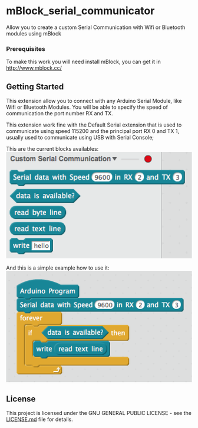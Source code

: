 # mBlock_serial_communicator
Allow you to create a custom Serial Communication with Wifi or Bluetooth modules using mBlock

### Prerequisites

To make this work you will need install mBlock, you can get it in http://www.mblock.cc/

## Getting Started

This extension allow you to connect with any Arduino Serial Module, like Wifi or Bluetooth Modules.
You will be able to specify the speed of communication the port number RX and TX.

This extension work fine with the Default Serial extension that is used to communicate using speed 115200 and the principal port RX 0 and TX 1, usually used to communicate using USB with Serial Console;

This are the current blocks availables:
![Blocks](https://raw.githubusercontent.com/iFernandoSousa/mBlock_serial_communicator/master/img/blocks.png)

And this is a simple example how to use it:
![Sample of use](https://raw.githubusercontent.com/iFernandoSousa/mBlock_serial_communicator/master/img/sample.png)

## License

This project is licensed under the GNU GENERAL PUBLIC LICENSE - see the [LICENSE.md](LICENSE.md) file for details.
